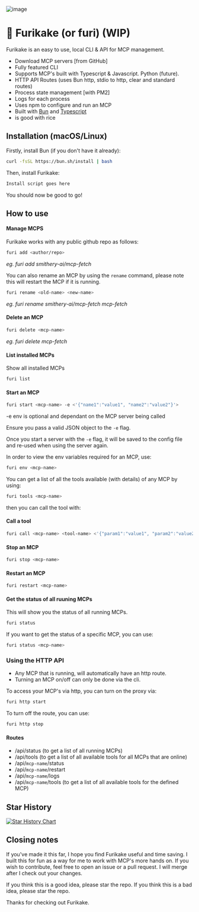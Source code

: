 ![image](https://github.com/user-attachments/assets/8f313cdd-0452-4227-8aea-75127d779f56)

# 🍃 Furikake (or furi) (WIP)

Furikake is an easy to use, local CLI & API for MCP management.

- Download MCP servers [from GitHub]
- Fully featured CLI
- Supports MCP's built with Typescript & Javascript. Python (future).
- HTTP API Routes (uses Bun http, stdio to http, clear and standard routes)
- Process state management [with PM2]
- Logs for each process
- Uses npm to configure and run an MCP
- Built with [Bun](https://bun.sh/) and [Typescript](https://www.typescriptlang.org/)
- is good with rice

## Installation (macOS/Linux)

Firstly, install Bun (if you don't have it already):

```bash
curl -fsSL https://bun.sh/install | bash
```

Then, install Furikake:

```bash
Install script goes here
```

You should now be good to go!

## How to use

#### Manage MCPS

Furikake works with any public github repo as follows:

```bash
furi add <author/repo>
```

_eg. furi add smithery-ai/mcp-fetch_

You can also rename an MCP by using the `rename` command, please note this will restart the MCP if it is running.

```bash
furi rename <old-name> <new-name>
```

_eg. furi rename smithery-ai/mcp-fetch mcp-fetch_

#### Delete an MCP

```bash
furi delete <mcp-name>
```

_eg. furi delete mcp-fetch_

#### List installed MCPs

Show all installed MCPs

```bash
furi list
```

#### Start an MCP

```bash
furi start <mcp-name> -e <'{"name1":"value1", "name2":"value2"}'>
```

-e env is optional and dependant on the MCP server being called

Ensure you pass a valid JSON object to the `-e` flag.

Once you start a server with the `-e` flag, it will be saved to the config file and re-used when using the server again.

In order to view the env variables required for an MCP, use:

```bash
furi env <mcp-name>
```

You can get a list of all the tools available (with details) of any MCP by using:

```bash
furi tools <mcp-name>
```

then you can call the tool with:

#### Call a tool

```bash
furi call <mcp-name> <tool-name> <'{"param1":"value1", "param2":"value2"}'>
```

#### Stop an MCP

```bash
furi stop <mcp-name>
```

#### Restart an MCP

```bash
furi restart <mcp-name>
```

#### Get the status of all ruuning MCPs

This will show you the status of all running MCPs.

```bash
furi status
```

If you want to get the status of a specific MCP, you can use:

```bash
furi status <mcp-name>
```

### Using the HTTP API

- Any MCP that is running, will automatically have an http route.
- Turning an MCP on/off can only be done via the cli.

To access your MCP's via http, you can turn on the proxy via:

```bash
furi http start
```

To turn off the route, you can use:

```bash
furi http stop
```

#### Routes

- /api/status (to get a list of all running MCPs)
- /api/tools (to get a list of all available tools for all MCPs that are online)
- /api/`mcp-name`/status
- /api/`mcp-name`/restart
- /api/`mcp-name`/logs
- /api/`mcp-name`/tools (to get a list of all available tools for the defined MCP)

## Star History

[![Star History Chart](https://api.star-history.com/svg?repos=ashwwwin/furi&type=Date)](https://www.star-history.com/#ashwwwin/furi&Date)

## Closing notes

If you've made it this far, I hope you find Furikake useful and time saving. I built this for fun as a way for me to work with MCP's more hands on. If you wish to contribute, feel free to open an issue or a pull request. I will merge after I check out your changes.

If you think this is a good idea, please star the repo. If you think this is a bad idea, please star the repo.

Thanks for checking out Furikake.
